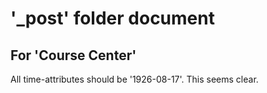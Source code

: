 # '_post' folder document

## For 'Course Center'

All time-attributes should be '1926-08-17'. This seems clear.

